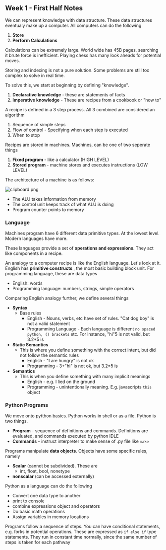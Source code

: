 ## Week 1 - First Half Notes

We can represent knowledge with data structure. These data structures eventualy make up a computer. All computers can do the following

1. **Store**
2. **Perform Calculations**

Calculations can be extremely large. World wide has 45B pages, searching it brute force is inefficient. Playing chess has many look aheads for potential moves.

Storing and indexing is not a pure solution. Some problems are still too complex to solve in real time.

To solve this, we start at beginning by defining "knowledge".

1. **Declarative knowledge** - these are statements of facts
2. **Imperative knowledge** - These are recipes from a cookbook or "how to"

A recipe is defined in a 3 step process. All 3 combined are considered an algorithm

1. Sequence of simple steps
2. Flow of control - Specifying when each step is executed
3. When to stop

Recipes are stored in machines. Machines, can be one of two seperate things

1. **Fixed program** - like a calculator (HIGH LEVEL)
2. **Stored program** - machine stores and executes instructions (LOW LEVEL)

The architecture of a machine is as follows:

![clipboard.png](https://i.imgur.com/GMoVqsq.png)
- The ALU takes information from memory
- The control unit keeps track of what ALU is doing
- Program counter points to memory

### Language

Machines program have 6 different data primitive types. At the lowest level. Modern languages have more.

These languages provide a set of **operations and expressions**. They act like components in a recipe.

An analogy to a computer recipe is like the English language. Let's look at it. English has **primitive constructs** , the most basic building block unit. For programming language, these are data types

- English: words
- Programming language: numbers, strings, simple operators

Comparing English analogy further, we define several things

- **Syntax**
  - Base rules
    - English - Nouns, verbs, etc have set of rules. "Cat dog boy" is not a valid statement
    - Programming Language - Each language is different `no spaced python, () brackets` etc. For instance, "hi"5 is not valid, but 3.2*5 is
- **Static Semantics**
  - This is where you define something with the correct intent, but did not follow the semantic rules
    - English - "I are hungry" is not ok
    - Programming - 3+"hi" is not ok, but 3.2*5 is
- **Semantics**
  - This is when you define something with many implicit meanings
    - English - e.g. I lied on the ground
    - Programming - unintentionally meaning. E.g. javascripts `this` object

### Python Programs

We move onto pytthon basics. Python works in shell or as a file. Python is two things.

- **Program** - sequence of definitions and commands. Definitions are evaluated, and commands executed by python IDLE
- **Commands** - instruct interpreter to make sense of .py file like `make`

Programs manipulate **data objects**. Objects have some specific rules, namely

- **Scalar** (cannot be subdivided). These are
  - int, float, bool, nonetype
- **nonscalar** (can be accessed externally)

Python as a language can do the following
- Convert one data type to another
- print to console
- combine expressions object and operators
- Do basic math operations
- Assign variables in memory locations

Programs follow a sequence of steps. You can have conditional statements, e.g. forks in potential operations. These are expressed as `if else if` type statements.
They run in constant time normally, since the same number of steps is taken for each pathway
